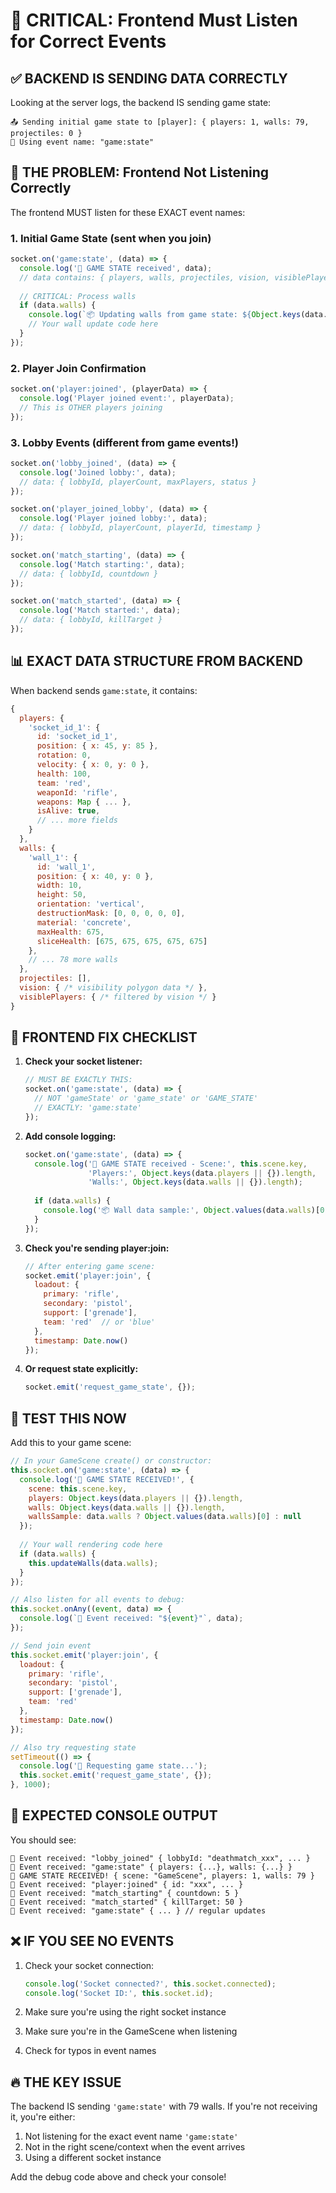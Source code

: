 # 🚨 CRITICAL: Frontend Must Listen for Correct Events

## ✅ BACKEND IS SENDING DATA CORRECTLY

Looking at the server logs, the backend IS sending game state:
```
📤 Sending initial game state to [player]: { players: 1, walls: 79, projectiles: 0 }
📡 Using event name: "game:state"
```

## 🔴 THE PROBLEM: Frontend Not Listening Correctly

The frontend MUST listen for these EXACT event names:

### 1. **Initial Game State** (sent when you join)
```javascript
socket.on('game:state', (data) => {
  console.log('📨 GAME STATE received', data);
  // data contains: { players, walls, projectiles, vision, visiblePlayers }
  
  // CRITICAL: Process walls
  if (data.walls) {
    console.log(`📦 Updating walls from game state: ${Object.keys(data.walls).length} walls`);
    // Your wall update code here
  }
});
```

### 2. **Player Join Confirmation**
```javascript
socket.on('player:joined', (playerData) => {
  console.log('Player joined event:', playerData);
  // This is OTHER players joining
});
```

### 3. **Lobby Events** (different from game events!)
```javascript
socket.on('lobby_joined', (data) => {
  console.log('Joined lobby:', data);
  // data: { lobbyId, playerCount, maxPlayers, status }
});

socket.on('player_joined_lobby', (data) => {
  console.log('Player joined lobby:', data);
  // data: { lobbyId, playerCount, playerId, timestamp }
});

socket.on('match_starting', (data) => {
  console.log('Match starting:', data);
  // data: { lobbyId, countdown }
});

socket.on('match_started', (data) => {
  console.log('Match started:', data);
  // data: { lobbyId, killTarget }
});
```

## 📊 EXACT DATA STRUCTURE FROM BACKEND

When backend sends `game:state`, it contains:

```javascript
{
  players: {
    'socket_id_1': {
      id: 'socket_id_1',
      position: { x: 45, y: 85 },
      rotation: 0,
      velocity: { x: 0, y: 0 },
      health: 100,
      team: 'red',
      weaponId: 'rifle',
      weapons: Map { ... },
      isAlive: true,
      // ... more fields
    }
  },
  walls: {
    'wall_1': {
      id: 'wall_1',
      position: { x: 40, y: 0 },
      width: 10,
      height: 50,
      orientation: 'vertical',
      destructionMask: [0, 0, 0, 0, 0],
      material: 'concrete',
      maxHealth: 675,
      sliceHealth: [675, 675, 675, 675, 675]
    },
    // ... 78 more walls
  },
  projectiles: [],
  vision: { /* visibility polygon data */ },
  visiblePlayers: { /* filtered by vision */ }
}
```

## 🔧 FRONTEND FIX CHECKLIST

1. **Check your socket listener:**
   ```javascript
   // MUST BE EXACTLY THIS:
   socket.on('game:state', (data) => {
     // NOT 'gameState' or 'game_state' or 'GAME_STATE'
     // EXACTLY: 'game:state'
   });
   ```

2. **Add console logging:**
   ```javascript
   socket.on('game:state', (data) => {
     console.log('📨 GAME STATE received - Scene:', this.scene.key, 
                 'Players:', Object.keys(data.players || {}).length,
                 'Walls:', Object.keys(data.walls || {}).length);
     
     if (data.walls) {
       console.log('📦 Wall data sample:', Object.values(data.walls)[0]);
     }
   });
   ```

3. **Check you're sending player:join:**
   ```javascript
   // After entering game scene:
   socket.emit('player:join', {
     loadout: { 
       primary: 'rifle', 
       secondary: 'pistol', 
       support: ['grenade'],
       team: 'red'  // or 'blue'
     },
     timestamp: Date.now()
   });
   ```

4. **Or request state explicitly:**
   ```javascript
   socket.emit('request_game_state', {});
   ```

## 🧪 TEST THIS NOW

Add this to your game scene:

```javascript
// In your GameScene create() or constructor:
this.socket.on('game:state', (data) => {
  console.log('🚨 GAME STATE RECEIVED!', {
    scene: this.scene.key,
    players: Object.keys(data.players || {}).length,
    walls: Object.keys(data.walls || {}).length,
    wallsSample: data.walls ? Object.values(data.walls)[0] : null
  });
  
  // Your wall rendering code here
  if (data.walls) {
    this.updateWalls(data.walls);
  }
});

// Also listen for all events to debug:
this.socket.onAny((event, data) => {
  console.log(`📡 Event received: "${event}"`, data);
});

// Send join event
this.socket.emit('player:join', {
  loadout: { 
    primary: 'rifle', 
    secondary: 'pistol', 
    support: ['grenade'],
    team: 'red'
  },
  timestamp: Date.now()
});

// Also try requesting state
setTimeout(() => {
  console.log('🔄 Requesting game state...');
  this.socket.emit('request_game_state', {});
}, 1000);
```

## 🎯 EXPECTED CONSOLE OUTPUT

You should see:
```
📡 Event received: "lobby_joined" { lobbyId: "deathmatch_xxx", ... }
📡 Event received: "game:state" { players: {...}, walls: {...} }
🚨 GAME STATE RECEIVED! { scene: "GameScene", players: 1, walls: 79 }
📡 Event received: "player:joined" { id: "xxx", ... }
📡 Event received: "match_starting" { countdown: 5 }
📡 Event received: "match_started" { killTarget: 50 }
📡 Event received: "game:state" { ... } // regular updates
```

## ❌ IF YOU SEE NO EVENTS

1. Check your socket connection:
   ```javascript
   console.log('Socket connected?', this.socket.connected);
   console.log('Socket ID:', this.socket.id);
   ```

2. Make sure you're using the right socket instance

3. Make sure you're in the GameScene when listening

4. Check for typos in event names

## 🔥 THE KEY ISSUE

The backend IS sending `'game:state'` with 79 walls. If you're not receiving it, you're either:
1. Not listening for the exact event name `'game:state'`
2. Not in the right scene/context when the event arrives
3. Using a different socket instance

Add the debug code above and check your console!
